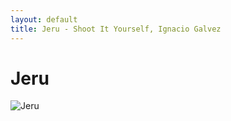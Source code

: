 ```yaml
---
layout: default
title: Jeru - Shoot It Yourself, Ignacio Galvez
---
```


# Jeru

![Jeru](http://assets.farmhouse.co/publishing/1-shoot-it-yourself/images/jeru-1.jpg)
